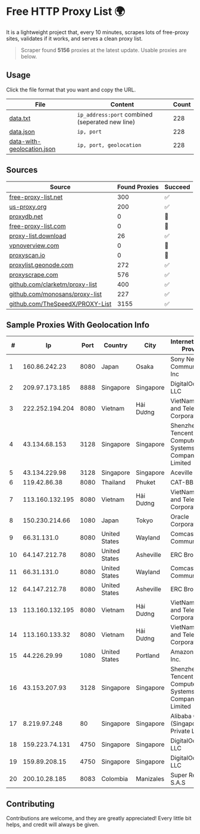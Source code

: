 
# Free HTTP Proxy List 🌍

It is a lightweight project that, every 10 minutes, scrapes lots of free-proxy sites, validates if it works, and serves a clean proxy list.


> Scraper found **5156** proxies at the latest update. Usable proxies are below.

## Usage

Click the file format that you want and copy the URL.


|File|Content|Count|
|----|-------|-----|
|[data.txt](https://raw.githubusercontent.com/themiralay/Proxy-List-World/master/data.txt)|`ip_address:port` combined (seperated new line)|228|
|[data.json](https://raw.githubusercontent.com/themiralay/Proxy-List-World/master/data.json)|`ip, port`|228|
|[data-with-geolocation.json](https://raw.githubusercontent.com/themiralay/Proxy-List-World/master/data-with-geolocation.json)|`ip, port, geolocation`|228|

## Sources

|Source|Found Proxies|Succeed|
|------|-------------|-------|
|[free-proxy-list.net](https://free-proxy-list.net)|300|✅|
|[us-proxy.org](https://www.us-proxy.org)|200|✅|
|[proxydb.net](http://proxydb.net)|0|🚫|
|[free-proxy-list.com](https://free-proxy-list.com/?page=&port=&type%5B%5D=http&type%5B%5D=https&up_time=0&search=Search)|0|🚫|
|[proxy-list.download](https://www.proxy-list.download/HTTP)|26|✅|
|[vpnoverview.com](https://vpnoverview.com/privacy/anonymous-browsing/free-proxy-servers)|0|🚫|
|[proxyscan.io](https://www.proxyscan.io)|0|🚫|
|[proxylist.geonode.com](https://proxylist.geonode.com/api/proxy-list?limit=300&page=1&sort_by=lastChecked&sort_type=desc&protocols=http,https)|272|✅|
|[proxyscrape.com](https://api.proxyscrape.com/v2/?request=displayproxies&protocol=http&timeout=10000&country=all&ssl=all&anonymity=all)|576|✅|
|[github.com/clarketm/proxy-list](https://raw.githubusercontent.com/clarketm/proxy-list/master/proxy-list-raw.txt)|400|✅|
|[github.com/monosans/proxy-list](https://raw.githubusercontent.com/monosans/proxy-list/main/proxies/http.txt)|227|✅|
|[github.com/TheSpeedX/PROXY-List](https://raw.githubusercontent.com/TheSpeedX/PROXY-List/master/http.txt)|3155|✅|


## Sample Proxies With Geolocation Info

|#|Ip|Port|Country|City|Internet Service Provider|
|-|--|----|-------|----|-------------------------|
|1|160.86.242.23|8080|Japan|Osaka|Sony Network Communications Inc|
|2|209.97.173.185|8888|Singapore|Singapore|DigitalOcean, LLC|
|3|222.252.194.204|8080|Vietnam|Hải Dương|VietNam Post and Telecom Corporation|
|4|43.134.68.153|3128|Singapore|Singapore|Shenzhen Tencent Computer Systems Company Limited|
|5|43.134.229.98|3128|Singapore|Singapore|Aceville Pte.ltd|
|6|119.42.86.38|8080|Thailand|Phuket|CAT-BB|
|7|113.160.132.195|8080|Vietnam|Hải Dương|VietNam Post and Telecom Corporation|
|8|150.230.214.66|1080|Japan|Tokyo|Oracle Corporation|
|9|66.31.131.0|8080|United States|Wayland|Comcast Cable Communications|
|10|64.147.212.78|8080|United States|Asheville|ERC Broadband|
|11|66.31.131.0|8080|United States|Wayland|Comcast Cable Communications|
|12|64.147.212.78|8080|United States|Asheville|ERC Broadband|
|13|113.160.132.195|8080|Vietnam|Hải Dương|VietNam Post and Telecom Corporation|
|14|113.160.133.32|8080|Vietnam|Hải Dương|VietNam Post and Telecom Corporation|
|15|44.226.29.99|1080|United States|Portland|Amazon.com, Inc.|
|16|43.153.207.93|3128|Singapore|Singapore|Shenzhen Tencent Computer Systems Company Limited|
|17|8.219.97.248|80|Singapore|Singapore|Alibaba Cloud (Singapore) Private Limited|
|18|159.223.74.131|4750|Singapore|Singapore|DigitalOcean, LLC|
|19|159.89.208.15|4750|Singapore|Singapore|DigitalOcean, LLC|
|20|200.10.28.185|8083|Colombia|Manizales|Super Redes S.A.S|



## Contributing

Contributions are welcome, and they are greatly appreciated! Every
little bit helps, and credit will always be given.


